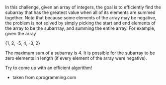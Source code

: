 

In this challenge, given an array of integers, the goal is to efficiently find the subarray that has the greatest value when all of its elements are summed together. Note that because some elements of the array may be negative, the problem is not solved by simply picking the start and end elements of the array to be the subarrray, and summing the entire array. For example, given the array

{1, 2, -5, 4, -3, 2}

The maximum sum of a subarray is 4. It is possible for the subarray to be zero elements in length (if every element of the array were negative).

Try to come up with an efficient algorithm!

- taken from cprogramming.com

